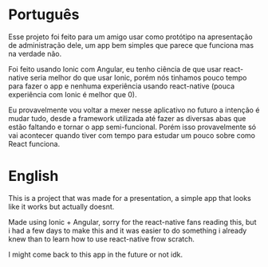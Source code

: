   # Português
  Esse projeto foi feito para um amigo usar como protótipo na apresentação de administração dele, um app bem simples que parece que funciona mas na verdade não.
  
  Foi feito usando Ionic com Angular, eu tenho ciência de que usar react-native seria melhor do que usar Ionic, porém nós tinhamos
  pouco tempo para fazer o app e nenhuma experiência usando react-native (pouca experiência com Ionic é melhor que 0).
  
  Eu provavelmente vou voltar a mexer nesse aplicativo no futuro a intenção é mudar tudo, desde a framework utilizada até fazer as diversas abas que estão faltando e tornar o app semi-funcional. Porém isso provavelmente só vai acontecer quando tiver com tempo para estudar um pouco sobre como React funciona.
  
  # English
  This is a project that was made for a presentation, a simple app that looks like it works but actually doesnt.

  Made using Ionic + Angular, sorry for the react-native fans reading this, but i had a few days to make this and it was easier
 to do something i already knew than to learn how to use react-native frow scratch.
 
 I might come back to this app in the future or not idk.
